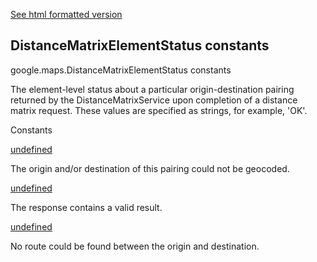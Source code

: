 [See html formatted version](https://huasofoundries.github.io/google-maps-documentation/DistanceMatrixElementStatus.html)

DistanceMatrixElementStatus constants
-------------------------------------

google.maps.DistanceMatrixElementStatus constants

The element-level status about a particular origin-destination pairing returned by the DistanceMatrixService upon completion of a distance matrix request. These values are specified as strings, for example, 'OK'.

Constants

[undefined](#DistanceMatrixElementStatus.NOT_FOUND)

The origin and/or destination of this pairing could not be geocoded.

[undefined](#DistanceMatrixElementStatus.OK)

The response contains a valid result.

[undefined](#DistanceMatrixElementStatus.ZERO_RESULTS)

No route could be found between the origin and destination.